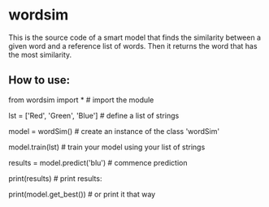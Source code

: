 # wordsim
This is the source code of a smart model that finds the similarity between a given word and a reference list of words. Then it returns the word that has the most similarity.

## How to use:

from wordsim import * # import the module

lst = ['Red', 'Green', 'Blue'] # define a list of strings

model = wordSim() # create an instance of the class 'wordSim'

model.train(lst) # train your model using your list of strings

results = model.predict('blu') # commence prediction

print(results) # print results:

print(model.get_best()) # or print it that way